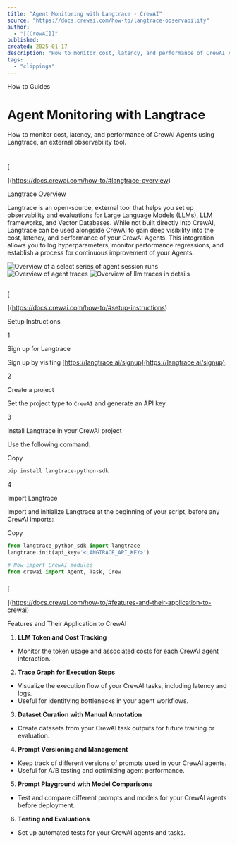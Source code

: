 ```yaml
---
title: "Agent Monitoring with Langtrace - CrewAI"
source: "https://docs.crewai.com/how-to/langtrace-observability"
author:
  - "[[CrewAI]]"
published:
created: 2025-01-17
description: "How to monitor cost, latency, and performance of CrewAI Agents using Langtrace, an external observability tool."
tags:
  - "clippings"
---
```

How to Guides

# Agent Monitoring with Langtrace

How to monitor cost, latency, and performance of CrewAI Agents using Langtrace, an external observability tool.

# 

[​

](https://docs.crewai.com/how-to/#langtrace-overview)

Langtrace Overview

Langtrace is an open-source, external tool that helps you set up observability and evaluations for Large Language Models (LLMs), LLM frameworks, and Vector Databases. While not built directly into CrewAI, Langtrace can be used alongside CrewAI to gain deep visibility into the cost, latency, and performance of your CrewAI Agents. This integration allows you to log hyperparameters, monitor performance regressions, and establish a process for continuous improvement of your Agents.

![Overview of a select series of agent session runs](https://mintlify.s3.us-west-1.amazonaws.com/crewai/images/langtrace1.png) ![Overview of agent traces](https://mintlify.s3.us-west-1.amazonaws.com/crewai/images/langtrace2.png) ![Overview of llm traces in details](https://mintlify.s3.us-west-1.amazonaws.com/crewai/images/langtrace3.png)

## 

[​

](https://docs.crewai.com/how-to/#setup-instructions)

Setup Instructions

1

Sign up for Langtrace

Sign up by visiting [https://langtrace.ai/signup](https://langtrace.ai/signup).

2

Create a project

Set the project type to `CrewAI` and generate an API key.

3

Install Langtrace in your CrewAI project

Use the following command:

Copy

```bash
pip install langtrace-python-sdk
```

4

Import Langtrace

Import and initialize Langtrace at the beginning of your script, before any CrewAI imports:

Copy

```python
from langtrace_python_sdk import langtrace
langtrace.init(api_key='<LANGTRACE_API_KEY>')

# Now import CrewAI modules
from crewai import Agent, Task, Crew
```

### 

[​

](https://docs.crewai.com/how-to/#features-and-their-application-to-crewai)

Features and Their Application to CrewAI

1. **LLM Token and Cost Tracking**

- Monitor the token usage and associated costs for each CrewAI agent interaction.
2. **Trace Graph for Execution Steps**

- Visualize the execution flow of your CrewAI tasks, including latency and logs.
- Useful for identifying bottlenecks in your agent workflows.
3. **Dataset Curation with Manual Annotation**

- Create datasets from your CrewAI task outputs for future training or evaluation.
4. **Prompt Versioning and Management**

- Keep track of different versions of prompts used in your CrewAI agents.
- Useful for A/B testing and optimizing agent performance.
5. **Prompt Playground with Model Comparisons**

- Test and compare different prompts and models for your CrewAI agents before deployment.
6. **Testing and Evaluations**

- Set up automated tests for your CrewAI agents and tasks.